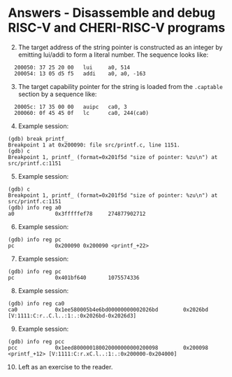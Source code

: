 # Answers - Disassemble and debug RISC-V and CHERI-RISC-V programs

2. The target address of the string pointer is constructed as an integer by
   emitting lui/addi to form a literal number. The sequence looks like:
```
  200050: 37 25 20 00   lui     a0, 514
  200054: 13 05 d5 f5   addi    a0, a0, -163
```
3. The target capability pointer for the string is loaded from the `.captable`
   section by a sequence like:
```
  20005c: 17 35 00 00   auipc   ca0, 3
  200060: 0f 45 45 0f   lc      ca0, 244(ca0)
```
4. Example session:
```
(gdb) break printf_
Breakpoint 1 at 0x200090: file src/printf.c, line 1151.
(gdb) c
Breakpoint 1, printf_ (format=0x201f5d "size of pointer: %zu\n") at src/printf.c:1151
```
5. Example session:
```
(gdb) c
Breakpoint 1, printf_ (format=0x201f5d "size of pointer: %zu\n") at src/printf.c:1151
(gdb) info reg a0
a0             0x3fffffef78     274877902712
```
6. Example session:
```
(gdb) info reg pc
pc             0x200090 0x200090 <printf_+22>
```
7. Example session:
```
(gdb) info reg pc
pc             0x401bf640       1075574336
```
8. Example session:
```
(gdb) info reg ca0
ca0            0x1ee580005b4e6bd00000000002026bd        0x2026bd [V:1111:C:r..C.l..:1:.:0x2026bd-0x2026d3]
```
9. Example session:
```
(gdb) info reg pcc
pcc            0x1eed800000180020000000000200098        0x200098 <printf_+12> [V:1111:C:r.xC.l..:1:.:0x200000-0x204000]
```
10. Left as an exercise to the reader.
